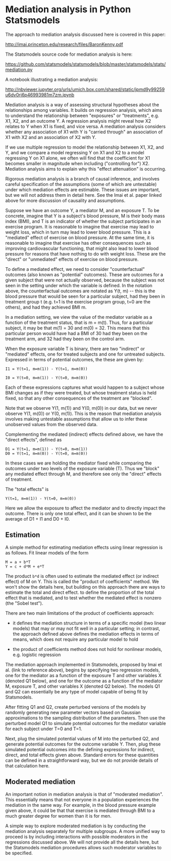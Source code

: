 Mediation analysis in Python Statsmodels
========================================

The approach to mediation analysis discussed here is covered in this paper:

http://imai.princeton.edu/research/files/BaronKenny.pdf

The Statsmodels source code for mediation analysis is here:

https://github.com/statsmodels/statsmodels/blob/master/statsmodels/stats/mediation.py

A notebook illustrating a mediation analysis:

http://nbviewer.jupyter.org/urls/umich.box.com/shared/static/jpmd9y99259u6dv0rj6p46993981m7zm.ipynb

Mediation analysis is a way of assessing structural hypotheses about
the relationships among variables.  It builds on regression analysis,
which aims to understand the relationship between "exposures" or
"treatments", e.g. X1, X2, and an outcome Y.  A regression analysis
might reveal how X2 relates to Y when X1 is fixed, and vice versa.  A
mediation analysis considers whether any association of X1 with Y is
"carried through" an association of X1 with X2 and an association of
X2 with Y.

If we use multiple regression to model the relationship between X1,
X2, and Y, and we compare a model regressing Y on X1 and X2 to a model
regressing Y on X1 alone, we often will find that the coefficient for
X1 becomes smaller in magnitude when including ("controlling for") X2.
Mediation analysis aims to explain why this "effect attenuation" is
occurring.

Rigorous mediation analysis is a branch of causal inference, and
involves careful specification of the assumptions (some of which are
untestable) under which mediation effects are estimable.  These issues
are important, but we will not address them in detail here.  See the
Imai et al. paper linked above for more discussion of causality and
assumptions.

Suppose we have an outcome Y, a mediator M, and an exposure T.  To be
concrete, imagine that Y is a subject's blood pressure, M is their
body mass index (BMI), and T is an indicator of whether the subject
participates in an exercise program. It is reasonable to imagine that
exercise may lead to weight loss, which in turn may lead to lower
blood pressure.  This is a "mediated" effect of exercise on blood
pressure.  At the same time, it is reasonable to imagine that exercise
has other consequences such as improving cardiovascular functioning,
that might also lead to lower blood pressure for reasons that have
nothing to do with weight loss.  These are the "direct" or
"unmediated" effects of exercise on blood pressure.

To define a mediated effect, we need to consider "counterfactual"
outcomes (also known as "potential" outcomes).  These are outcomes for
a given subject that were not actually observed, because the subject
was not seen in the setting under which the variable is defined.  In
the notation above, the counterfactual outcomes are notated as Y(t, m)
-- this is the blood pressure that would be seen for a particular
subject, had they been in treatment group t (e.g. t=1 is the exercise
program group, t=0 are the others), and had they achieved BMI m.

In a mediation setting, we view the value of the mediator variable as
a function of the treatment status, that is m = m(t).  Thus, for a
particular subject, it may be that m(1) = 30 and m(0) = 32.  This
means that this particular person would have had a BMI of 30 had they
been on the treatment arm, and 32 had they been on the control arm.

When the exposure variable T is binary, there are two "indirect" or
"mediated" effects, one for treated subjects and one for untreated
subjects.  Expressed in terms of potential outcomes, the these are
given by:

```
I1 = Y(t=1, m=m(1)) - Y(t=1, m=m(0))

I0 = Y(t=0, m=m(1)) - Y(t=0, m=m(0))
```

Each of these expressions captures what would happen to a subject
whose BMI changes as if they were treated, but whose treatment status
is held fixed, so that any other consequences of the treatment are
"blocked".

Note that we observe Y(1, m(1)) and Y(0, m(0)) in our data, but we
never observe Y(1, m(0)) or Y(0, m(1)).  This is the reason that
mediation analysis involves making untestable assumptions that allow
us to infer these unobserved values from the observed data.

Complementing the mediated (indirect) effects defined above, we have
the "direct effects", defined as

```
D1 = Y(t=1, m=m(1)) - Y(t=0, m=m(1))
D0 = Y(t=1, m=m(0)) - Y(t=0, m=m(0))
```

In these cases we are holding the mediator fixed while comparing the
outcomes under two levels of the exposure variable (T).  Thus we
"block" any mediated effect through M, and therefore see only the
"direct" effects of treatment.

The "total effects" is

```
Y(t=1, m=m(1)) - Y(t=0, m=m(0))
```

Here we allow the exposure to affect the mediator and to directly
impact the outcome.  There is only one total effect, and it can be
shown to be the average of D1 + I1 and D0 + I0.

Estimation
----------

A simple method for estimating mediation effects using linear
regression is as follows.  Fit linear models of the form

```
M = a + b*T
Y = c + d*M + e*T
```

The product `b*d` is often used to estimate the mediated effect (or
indirect effect) of M on Y.  This is called the "product of
coefficients" method.  We won't show the details here, but building on
this approach there are ways to estimate the total and direct effect.
to define the proportion of the total effect that is mediated, and to
test whether the mediated effect is nonzero (the "Sobel test").

There are two main limitations of the product of coefficients approach:

* it defines the mediation structure in terms of a specific model (two
  linear models) that may or may not fit well in a particular setting;
  in contrast, the approach defined above defines the mediation effects
  in terms of means, which does not require any particular model to
  hold

* the product of coefficients method does not hold for nonlinear
  models, e.g. logistic regression

The mediation approach implemented in Statsmodels, proposed by Imai et
al. (link to reference above), begins by specifying two regression
models, one for the mediator as a function of the exposure T and other
variables X (denoted Q1 below), and one for the outcome as a function
of the mediator M, exposure T, and other variables X (denoted Q2
below).  The models Q1 and Q2 can essentially be any type of model
capable of being fit by Statsmodels.

After fitting Q1 and Q2, create perturbed versions of the models by
randomly generating new parameter vectors based on Gaussian
approximations to the sampling distribution of the parameters.  Then
use the perturbed model Q1 to simulate potential outcomes for the
mediator variable for each subject under T=0 and T=1.

Next, plug the simulated potential values of M into the perturbed Q2,
and generate potential outcomes for the outcome variable Y.  Then,
plug these simulated potential outcomes into the defining expressions
for indirect, direct, and total effects given above.  Standard errors
for these quantities can be defined in a straightforward way, but we
do not provide details of that calculation here.

Moderated mediation
-------------------

An important notion in mediation analysis is that of "moderated
mediation".  This essentially means that not everyone in a population
experiences the mediation in the same way.  For example, in the blood
pressure example given above, it could be that that exercise is
mediated through BMI to a much greater degree for women than it is for
men.

A simple way to explore moderated mediation is by conducting the
mediation analysis separately for multiple subgroups.  A more unified
way to proceed is by including interactions with possible moderators
in the regressions discussed above.  We will not provide all the
details here, but the Statsmodels mediation procedures allows such
moderator variables to be specified.